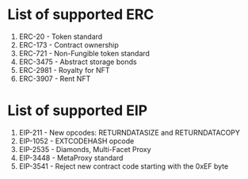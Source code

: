 # List of supported ERC

1. ERC-20 - Token standard
2. ERC-173 - Contract ownership 
3. ERC-721 - Non-Fungible token standard
4. ERC-3475 - Abstract storage bonds
5. ERC-2981 - Royalty for NFT
6. ERC-3907 - Rent NFT


# List of supported EIP

1. EIP-211 - New opcodes: RETURNDATASIZE and RETURNDATACOPY
2. EIP-1052 - EXTCODEHASH opcode
3. EIP-2535 - Diamonds, Multi-Facet Proxy
4. EIP-3448 - MetaProxy standard
5. EIP-3541 - Reject new contract code starting with the 0xEF byte
